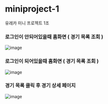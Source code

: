 # miniproject-1
유레카 미니 프로젝트 1조

### 로그인이 안되어있을때 홈화면 ( 경기 목록 조회 )

![image](https://github.com/user-attachments/assets/80439731-5792-44b4-8d28-02196ab89286)

### 로그인이 되어있을때 홈화면 ( 경기 목록 조회 )

![image](https://github.com/user-attachments/assets/f964cc44-1875-4307-99d3-822924f2ff83)


### 경기 목록 클릭 후 경기 상세 페이지

![image](https://github.com/user-attachments/assets/e72b5966-b5e3-4b22-81e8-10f5cf221649)

